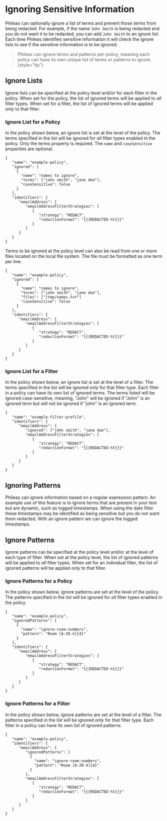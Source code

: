 # Ignoring Sensitive Information

Phileas can optionally ignore a list of terms and prevent those terms from being redacted. For example, if the name `John Smith` is being redacted and you do not want it to be redacted, you can add `John Smith` to an ignore list. Each time Phileas identifies sensitive information it will check the ignore lists to see if the sensitive information is to be ignored.

> Phileas can ignore terms and patterns per-policy, meaning each policy can have its own unique list of terms or patterns to ignore.
{style="tip"}

## Ignore Lists

Ignore lists can be specified at the policy level and/or for each filter in the policy. When set for the policy, the list of ignored terms will be applied to _all_ filter types. When set for a filter, the list of ignored terms will be applied _only_ to that filter.

### Ignore List for a Policy

In the policy shown below, an ignore list is set at the level of the policy. The terms specified in the list will be ignored for _all_ filter types enabled in the policy. Only the terms property is required. The `name` and `caseSensitive` properties are optional.

```
{
   "name": "example-policy",
   "ignored": [
     {
       "name": "names to ignore",
       "terms": ["john smith", "jane doe"],
       "caseSensitive": false
     }
   ],
   "identifiers": {
      "emailAddress": {
         "emailAddressFilterStrategies": [
            {
               "strategy": "REDACT",
               "redactionFormat": "{{{REDACTED-%t}}}"
            }
         ]
      }
   }
}
```

Terms to be ignored at the policy level can also be read from one or more files located on the local file system. The file must be formatted as one term per line.

```
{
   "name": "example-policy",
   "ignored": [
     {
       "name": "names to ignore",
       "terms": ["john smith", "jane doe"],
       "files": ["/tmp/names.txt"]
       "caseSensitive": false
     }
   ],   
   "identifiers": {
      "emailAddress": {
         "emailAddressFilterStrategies": [
            {
               "strategy": "REDACT",
               "redactionFormat": "{{{REDACTED-%t}}}"
            }
         ]
      }
   }
}
```

### Ignore List for a Filter

In the policy shown below, an ignore list is set at the level of a filter. The terms specified in the list will be ignored _only_ for that filter type. Each filter in a policy can have its own list of ignored terms. The terms listed will be ignored case-sensitive, meaning, "John" will be ignored if "John" is an ignored term but will not be ignored if "john" is an ignored term.

```
{
   "name": "example-filter-profile",
   "identifiers": {
      "emailAddress": {
         "ignored": ["john smith", "jane doe"],
         "emailAddressFilterStrategies": [
            {
               "strategy": "REDACT",
               "redactionFormat": "{{{REDACTED-%t}}}"
            }
         ]
      }
   }
}
```

## Ignoring Patterns

Phileas can ignore information based on a regular expression pattern. An example use of this feature is to ignore terms that are present in your text but are dynamic, such as logged timestamps. When using the date filter these timestamps may be identified as being sensitive but you do not want them redacted. With an ignore pattern we can ignore the logged timestamps.

## Ignore Patterns

Ignore patterns can be specified at the policy level and/or at the level of each type of filter. When set at the policy level, the list of ignored patterns will be applied to _all_ filter types. When set for an individual filter, the list of ignored patterns will be applied _only_ to that filter.

### Ignore Patterns for a Policy

In the policy shown below, ignore patterns are set at the level of the policy. The patterns specified in the list will be ignored for _all_ filter types enabled in the policy.

```
{
   "name": "example-policy",
   "ignoredPatterns": [
     {
       "name": "ignore-room-numbers",
       "pattern": "Room [A-Z0-4]{4}"
     }
   ],
   "identifiers": {
      "emailAddress": {
         "emailAddressFilterStrategies": [
            {
               "strategy": "REDACT",
               "redactionFormat": "{{{REDACTED-%t}}}"
            }
         ]
      }
   }
}
```

### Ignore Patterns for a Filter

In the policy shown below, ignore patterns are set at the level of a filter. The patterns specified in the list will be ignored _only_ for that filter type. Each filter in a policy can have its own list of ignored patterns.

```
{
   "name": "example-policy",
   "identifiers": {
      "emailAddress": {
         "ignoredPatterns": [
           {
             "name": "ignore-room-numbers",
             "pattern": "Room [A-Z0-4]{4}"
           }
         ],
         "emailAddressFilterStrategies": [
            {
               "strategy": "REDACT",
               "redactionFormat": "{{{REDACTED-%t}}}"
            }
         ]
      }
   }
}
```
